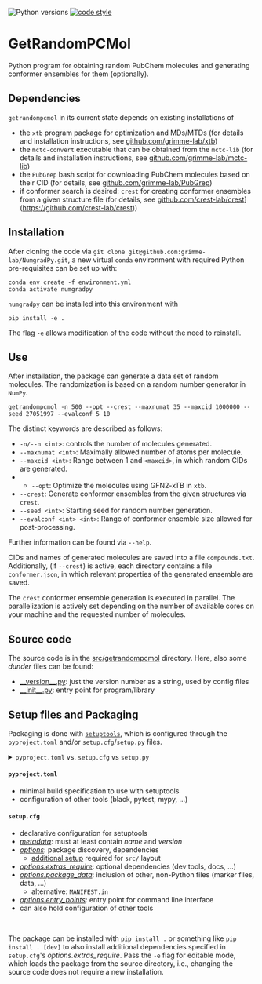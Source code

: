 ![Python versions](https://img.shields.io/badge/python-3.8%20%7C%203.9%20%7C%203.10%20%7C%203.11-blue)
[![code style](https://img.shields.io/badge/code%20style-black-000000.svg)](https://github.com/psf/black)

# GetRandomPCMol
Python program for obtaining random PubChem molecules and generating conformer ensembles for them (optionally).

## Dependencies

`getrandompcmol` in its current state depends on existing installations of 
- the `xtb` program package for optimization and MDs/MTDs (for details and installation instructions, see [github.com/grimme-lab/xtb](https://github.com/grimme-lab/xtb))
- the `mctc-convert` executable that can be obtained from the `mctc-lib` (for details and installation instructions, see [github.com/grimme-lab/mctc-lib](https://github.com/grimme-lab/mctc-lib))
- the `PubGrep` bash script for downloading PubChem molecules based on their CID (for details, see [github.com/grimme-lab/PubGrep](https://github.com/grimme-lab/PubGrep))
- if conformer search is desired: `crest` for creating conformer ensembles from a given structure file (for details, see [github.com/crest-lab/crest](https://github.com/grimme-lab/PubGrep)](https://github.com/crest-lab/crest))

## Installation

After cloning the code via `git clone git@github.com:grimme-lab/NumgradPy.git`, a new virtual `conda` environment with required Python pre-requisites can be set up with:
```
conda env create -f environment.yml
conda activate numgradpy
```
`numgradpy` can be installed into this environment with 
```
pip install -e .
```
The flag `-e` allows modification of the code without the need to reinstall.

## Use

After installation, the package can generate a data set of random molecules. The randomization is based on a random number generator in `NumPy`.
```
getrandompcmol -n 500 --opt --crest --maxnumat 35 --maxcid 1000000 --seed 27051997 --evalconf 5 10
```
The distinct keywords are described as follows:
- `-n/--n <int>`: controls the number of molecules generated.
- `--maxnumat <int>`: Maximally allowed number of atoms per molecule.
- `--maxcid <int>`: Range between 1 and `<maxcid>`, in which random CIDs are generated.
- - `--opt`: Optimize the molecules using GFN2-xTB in `xtb`.
- `--crest`: Generate conformer ensembles from the given structures via `crest`.
- `--seed <int>`: Starting seed for random number generation.
- `--evalconf <int> <int>`: Range of conformer ensemble size allowed for post-processing.

Further information can be found via `--help`.

CIDs and names of generated molecules are saved into a file `compounds.txt`. Additionally, (if `--crest`) is active, each directory contains a file `conformer.json`, in which relevant properties of the generated ensemble are saved.

The `crest` conformer ensemble generation is executed in parallel. The parallelization is actively set depending on the number of available cores on your machine and the requested number of molecules.

## Source code

The source code is in the [src/getrandompcmol](src/getrandompcmol) directory. Here, also some _dunder_ files can be found:

- [\_\_version\_\_.py](src/getrandompcmol/__version__.py): just the version number as a string, used by config files
- [\_\_init\_\_.py](src/getrandompcmol/__init__.py): entry point for program/library

<be>

## Setup files and Packaging

Packaging is done with [`setuptools`](https://setuptools.pypa.io/en/latest/index.html), which is configured through the `pyproject.toml` and/or `setup.cfg`/`setup.py` files.

<details>
<summary>
  <code>pyproject.toml</code> vs.
  <code>setup.cfg</code> vs
  <code>setup.py</code>
</summary>

The `setup.py` file is a Python script, and configuration is passed through keyword arguments of `setuptools.setup()`. This is not recommended due to possible security and parsing issues. The same setup can be accomplished in a declarative style within `setup.cfg`, and `setup.py` remains mostly empty only calling `setuptools.setup()`.
The `pyproject.toml` file aims to unify configuration files including various tools like black or pytest. For packaging, it is very similar to `setup.cfg`. However, `pyproject.toml` has not been adopted as the default yet, and many projects still use `setup.cfg` to declare the packaging setup. Note that `setup.py` is not necessary if a `pyproject.toml` is present.

</details>

#### `pyproject.toml`

- minimal build specification to use with setuptools
- configuration of other tools (black, pytest, mypy, ...)

[](https://setuptools.pypa.io/en/latest/userguide/declarative_config.html#using-a-src-layout)

#### `setup.cfg`

- declarative configuration for setuptools
- [_metadata_](https://setuptools.pypa.io/en/latest/userguide/declarative_config.html#metadata): must at least contain _name_ and _version_
- [_options_](https://setuptools.pypa.io/en/latest/userguide/declarative_config.html#options): package discovery, dependencies
  - [additional setup](https://setuptools.pypa.io/en/latest/userguide/declarative_config.html#using-a-src-layout) required for `src/` layout
- [_options.extras_require_](https://setuptools.pypa.io/en/latest/userguide/dependency_management.html#optional-dependencies): optional dependencies (dev tools, docs, ...)
- [_options.package_data_](https://setuptools.pypa.io/en/latest/userguide/datafiles.html#package-data): inclusion of other, non-Python files (marker files, data, ...)
  - alternative: `MANIFEST.in`
- [_options.entry_points_](https://setuptools.pypa.io/en/latest/userguide/entry_point.html): entry point for command line interface
- can also hold configuration of other tools

<br>

The package can be installed with `pip install .` or something like `pip install . [dev]` to also install additional dependencies specified in `setup.cfg`'s _options.extras_require_. Pass the `-e` flag for editable mode, which loads the package from the source directory, i.e., changing the source code does not require a new installation.
